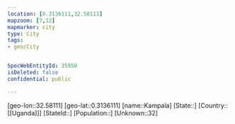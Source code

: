 ```yaml
---
location: [0.3136111,32.58111]
mapzoom: [7,12] 
mapmarker: city 
type: City
tags:
- geo/City


SpocWebEntityId: 35950
isDeleted: false
confidential: public

---
```

[geo-lon::32.58111]
[geo-lat::0.3136111]
[name::Kampala]
[State::]
[Country::[[Uganda]]]
[StateId::]
[Population::]
[Unknown::32]

